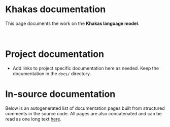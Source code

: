 # Khakas documentation

This page documents the work on the **Khakas language model**. 

<a href="https://giellalt.github.io/MaturityClassification.html"><img src="https://img.shields.io/badge/Maturity-Experiment-black.svg" height="15"/></a>
<a href="https://www.gnu.org/licenses/gpl-3.0"><img src="https://img.shields.io/badge/Lic-GPLv3-blue.svg" height="15"/></a>
<a href="https://github.com/giellalt/lang-kjh/issues"><img src="https://img.shields.io/github/issues/giellalt/lang-kjh" height="15"/></a>
<a href="https://github.com/giellalt/lang-kjh/actions"><img src="https://github.com/giellalt/lang-kjh/workflows/Speller%20CI+CD/badge.svg" height="15"/></a>

# Project documentation

* Add links to project specific documentation here as needed. Keep the documentation in the `docs/` directory.

# In-source documentation

Below is an autogenerated list of documentation pages built from structured comments in the source code. All pages are also concatenated and can be read as one long text [here](kjh.md).
